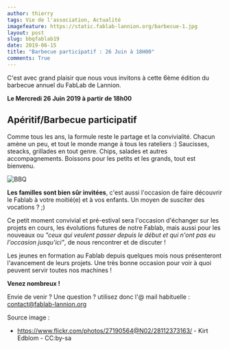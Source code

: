 ```yaml
---
author: thierry
tags: Vie de l'association, Actualité
imagefeature: https://static.fablab-lannion.org/barbecue-1.jpg
layout: post
slug: bbqfablab19
date: 2019-06-15
title: "Barbecue participatif : 26 Juin à 18H00"
comments: True
---
```


C'est avec grand plaisir que nous vous invitons à cette 6ème édition du barbecue annuel du FabLab de Lannion.


**Le Mercredi 26 Juin 2019 à partir de 18h00**


## Apéritif/Barbecue participatif
Comme tous les ans, la formule reste le partage et la convivialité.
Chacun amène un peu, et tout le monde mange à tous les rateliers :)
Saucisses, steacks, grillades en tout genre. Chips, salades et autres accompagnements.
Boissons pour les petits et les grands, tout est bienvenu.

![BBQ](http://static.fablab-lannion.org/bbq_320.jpg)

**Les familles sont bien sûr invitées**, c'est aussi l'occasion de faire découvrir le Fablab à votre moitié(e) et à vos enfants.
Un moyen de susciter des vocations ? ;)

Ce petit moment convivial et pré-estival sera l'occasion d'échanger sur les
projets en cours, les évolutions futures de notre Fablab, mais aussi pour les
nouveaux ou _"ceux qui veulent passer depuis le début et qui n'ont pas eu
l'occasion jusqu'ici"_, de nous rencontrer et de discuter !

Les jeunes en formation au Fablab depuis quelques mois nous présenteront l'avancement de leurs projets.
Une très bonne occasion pour voir à quoi peuvent servir toutes nos machines !

**Venez nombreux !**

Envie de venir ? Une question ? utilisez donc l'@ mail habituelle :
contact@fablab-lannion.org

Source image :
* https://www.flickr.com/photos/27190564@N02/28112373163/ - Kirt Edblom - CC:by-sa


